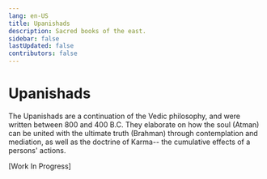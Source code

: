 ```yaml
---
lang: en-US
title: Upanishads
description: Sacred books of the east.
sidebar: false
lastUpdated: false
contributors: false
---
```


# Upanishads
The Upanishads are a continuation of the Vedic philosophy, and were written between 800 and 400 B.C. They elaborate on how the soul (Atman) can be united with the ultimate truth (Brahman) through contemplation and mediation, as well as the doctrine of Karma-- the cumulative effects of a persons' actions. 

[Work In Progress]